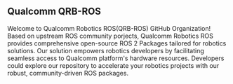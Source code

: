 ## Qualcomm QRB-ROS
Welcome to Qualcomm Robotics ROS(QRB-ROS) GitHub Organization! Based on upstream ROS community porjects, Qualcomm Robotics ROS provides comprehensive open-source ROS 2 Packages tailored for robotics solutions. Our solution empowers robotics developers by facilitating seamless access to Qualcomm platform's hardware resources. Developers could explore our repository to accelerate your robotics projects with our robust, community-driven ROS packages.

